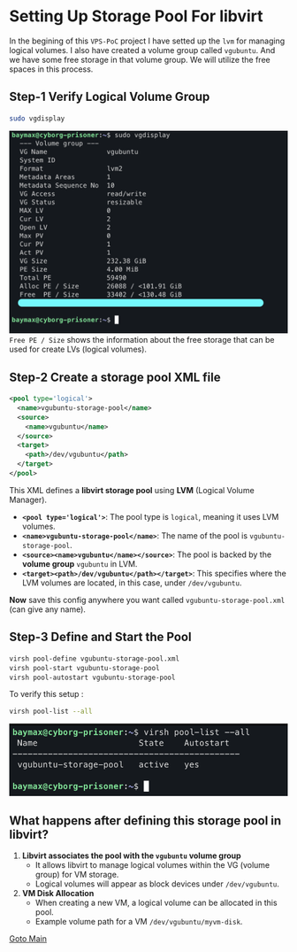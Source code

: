 # Setting Up Storage Pool For libvirt

In the begining of this `VPS-PoC` project I have setted up the `lvm` for managing logical volumes. I also have created a volume group called `vgubuntu`. And we have some free storage in that volume group. We will utilize the free spaces in this process.
## Step-1 Verify Logical Volume Group 

```bash
sudo vgdisplay
```

![vgdisplay-verify](../Images/vgdisplay-verify.png)
`Free PE / Size` shows the information about the free storage that can be used for create LVs (logical volumes).
## Step-2 Create a storage pool XML file

```xml
<pool type='logical'>
  <name>vgubuntu-storage-pool</name>
  <source>
    <name>vgubuntu</name>
  </source>
  <target>
    <path>/dev/vgubuntu</path>
  </target>
</pool>
```

This XML defines a **libvirt storage pool** using **LVM** (Logical Volume Manager).
- **`<pool type='logical'>`**: The pool type is `logical`, meaning it uses LVM volumes.
- **`<name>vgubuntu-storage-pool</name>`**: The name of the pool is `vgubuntu-storage-pool`.
- **`<source><name>vgubuntu</name></source>`**: The pool is backed by the **volume group** `vgubuntu` in LVM.
- **`<target><path>/dev/vgubuntu</path></target>`**: This specifies where the LVM volumes are located, in this case, under `/dev/vgubuntu`.

**Now** save this config anywhere you want called `vgubuntu-storage-pool.xml` (can give any name). 
## Step-3 Define and Start the Pool

```bash
virsh pool-define vgubuntu-storage-pool.xml
virsh pool-start vgubuntu-storage-pool
virsh pool-autostart vgubuntu-storage-pool
```

To verify this setup :

```bash
virsh pool-list --all
```

![verification-of-storage-pool](../Images/storage-pool-verify.png)

## What happens after defining this storage pool in libvirt?

1. **Libvirt associates the pool with the `vgubuntu` volume group**
    - It allows libvirt to manage logical volumes within the VG (volume group) for VM storage.
    - Logical volumes will appear as block devices under `/dev/vgubuntu`.
2. **VM Disk Allocation**
	- When creating a new VM, a logical volume can be allocated in this pool.
	- Example volume path for a VM `/dev/vgubuntu/myvm-disk`.

[Goto Main](../README.md)
